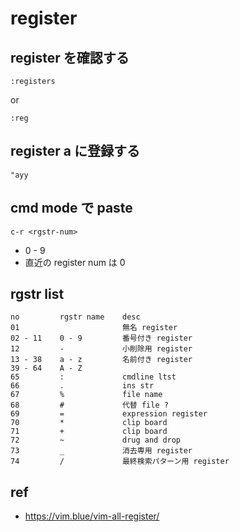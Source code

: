 
# register


## register を確認する

```
:registers
```

or

```
:reg
```


## register a に登録する

```
"ayy
```


## cmd mode で paste

```
c-r <rgstr-num>
```

- 0 - 9
- 直近の register num は 0


## rgstr list

```
no         rgstr name    desc
01                       無名 register
02 - 11    0 - 9         番号付き register
12         -             小削除用 register
13 - 38    a - z         名前付き register
39 - 64    A - Z
65         :             cmdline ltst
66         .             ins str
67         %             file name
68         #             代替 file ?
69         =             expression register
70         *             clip board
71         +             clip board
72         ~             drug and drop
73         _             消去専用 register
74         /             最終検索パターン用 register
```


## ref

- https://vim.blue/vim-all-register/


